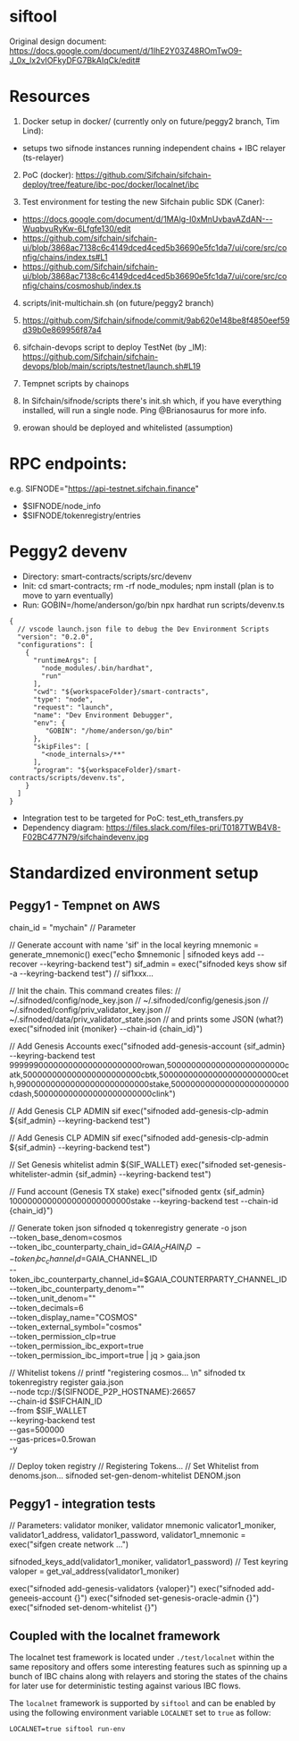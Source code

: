 # siftool

Original design document: https://docs.google.com/document/d/1IhE2Y03Z48ROmTwO9-J_0x_lx2vIOFkyDFG7BkAIqCk/edit#


# Resources

1. Docker setup in docker/ (currently only on future/peggy2 branch, Tim Lind):

- setups two sifnode instances running independent chains + IBC relayer (ts-relayer)

2. PoC (docker): https://github.com/Sifchain/sifchain-deploy/tree/feature/ibc-poc/docker/localnet/ibc

3. Test environment for testing the new Sifchain public SDK (Caner):

- https://docs.google.com/document/d/1MAlg-I0xMnUvbavAZdAN---WuqbyuRyKw-6Lfgfe130/edit
- https://github.com/sifchain/sifchain-ui/blob/3868ac7138c6c4149dced4ced5b36690e5fc1da7/ui/core/src/config/chains/index.ts#L1
- https://github.com/Sifchain/sifchain-ui/blob/3868ac7138c6c4149dced4ced5b36690e5fc1da7/ui/core/src/config/chains/cosmoshub/index.ts

4. scripts/init-multichain.sh (on future/peggy2 branch)

5. https://github.com/Sifchain/sifnode/commit/9ab620e148be8f4850eef59d39b0e869956f87a4

6. sifchain-devops script to deploy TestNet (by \_IM): https://github.com/Sifchain/sifchain-devops/blob/main/scripts/testnet/launch.sh#L19

7. Tempnet scripts by chainops

8. In Sifchain/sifnode/scripts there's init.sh which, if you have everything installed, will run a single node. Ping
   @Brianosaurus for more info.

9. erowan should be deployed and whitelisted (assumption)

# RPC endpoints:

e.g. SIFNODE="https://api-testnet.sifchain.finance"

- $SIFNODE/node_info
- $SIFNODE/tokenregistry/entries

# Peggy2 devenv

- Directory: smart-contracts/scripts/src/devenv
- Init: cd smart-contracts; rm -rf node_modules; npm install (plan is to move to yarn eventually)
- Run: GOBIN=/home/anderson/go/bin npx hardhat run scripts/devenv.ts

```
{
  // vscode launch.json file to debug the Dev Environment Scripts
  "version": "0.2.0",
  "configurations": [
    {
      "runtimeArgs": [
        "node_modules/.bin/hardhat",
        "run"
      ],
      "cwd": "${workspaceFolder}/smart-contracts",
      "type": "node",
      "request": "launch",
      "name": "Dev Environment Debugger",
      "env": {
         "GOBIN": "/home/anderson/go/bin"
      },
      "skipFiles": [
        "<node_internals>/**"
      ],
      "program": "${workspaceFolder}/smart-contracts/scripts/devenv.ts",
    }
  ]
}
```

- Integration test to be targeted for PoC: test_eth_transfers.py
- Dependency diagram: https://files.slack.com/files-pri/T0187TWB4V8-F02BC477N79/sifchaindevenv.jpg

# Standardized environment setup

## Peggy1 - Tempnet on AWS

chain_id = "mychain" // Parameter

// Generate account with name 'sif' in the local keyring
mnemonic = generate_mnemonic()
exec("echo $mnemonic | sifnoded keys add --recover --keyring-backend test")
sif_admin = exec("sifnoded keys show sif -a --keyring-backend test") // sif1xxx...

// Init the chain. This command creates files:
// ~/.sifnoded/config/node_key.json
// ~/.sifnoded/config/genesis.json
// ~/.sifnoded/config/priv_validator_key.json
// ~/.sifnoded/data/priv_validator_state.json
// and prints some JSON (what?)
exec("sifnoded init {moniker} --chain-id {chain_id}")

// Add Genesis Accounts
exec("sifnoded add-genesis-account {sif_admin} --keyring-backend test 999999000000000000000000000rowan,500000000000000000000000catk,500000000000000000000000cbtk,500000000000000000000000ceth,990000000000000000000000000stake,500000000000000000000000cdash,500000000000000000000000clink")

// Add Genesis CLP ADMIN sif
exec("sifnoded add-genesis-clp-admin ${sif_admin} --keyring-backend test")

// Add Genesis CLP ADMIN sif
exec("sifnoded add-genesis-clp-admin ${sif_admin} --keyring-backend test")

// Set Genesis whitelist admin ${SIF_WALLET}
exec("sifnoded set-genesis-whitelister-admin {sif_admin} --keyring-backend test")

// Fund account (Genesis TX stake)
exec("sifnoded gentx {sif_admin} 1000000000000000000000000stake --keyring-backend test --chain-id {chain_id}")

// Generate token json
sifnoded q tokenregistry generate -o json \
 --token_base_denom=cosmos \
 --token_ibc_counterparty_chain_id=${GAIA_CHAIN_ID} \
   --token_ibc_channel_id=$GAIA_CHANNEL_ID \
 --token_ibc_counterparty_channel_id=$GAIA_COUNTERPARTY_CHANNEL_ID \
 --token_ibc_counterparty_denom="" \
 --token_unit_denom="" \
 --token_decimals=6 \
 --token_display_name="COSMOS" \
 --token_external_symbol="cosmos" \
 --token_permission_clp=true \
 --token_permission_ibc_export=true \
 --token_permission_ibc_import=true | jq > gaia.json

// Whitelist tokens
// printf "registering cosmos... \n"
sifnoded tx tokenregistry register gaia.json \
 --node tcp://${SIFNODE_P2P_HOSTNAME}:26657 \
 --chain-id $SIFCHAIN_ID \
 --from $SIF_WALLET \
 --keyring-backend test \
 --gas=500000 \
 --gas-prices=0.5rowan \
 -y

// Deploy token registry
// Registering Tokens...
// Set Whitelist from denoms.json...
sifnoded set-gen-denom-whitelist DENOM.json

## Peggy1 - integration tests

// Parameters: validator moniker, validator mnemonic
valicator1_moniker, validator1_address, validator1_password, validator1_mnemonic = exec("sifgen create network ...")

sifnoded_keys_add(validator1_moniker, validator1_password) // Test keyring
valoper = get_val_address(validator1_moniker)

exec("sifnoded add-genesis-validators {valoper}")
exec("sifnoded add-geneeis-account {}")
exec("sifnoded set-genesis-oracle-admin {}")
exec("sifnoded set-denom-whitelist {}")

## Coupled with the localnet framework

The localnet test framework is located under `./test/localnet` within the same repository and offers some interesting features such as spinning up a bunch of IBC chains along with relayers and storing the states of the chains for later use for deterministic testing against various IBC flows.

The `localnet` framework is supported by `siftool` and can be enabled by using the following environment variable `LOCALNET` set to `true` as follow:

```
LOCALNET=true siftool run-env
```
